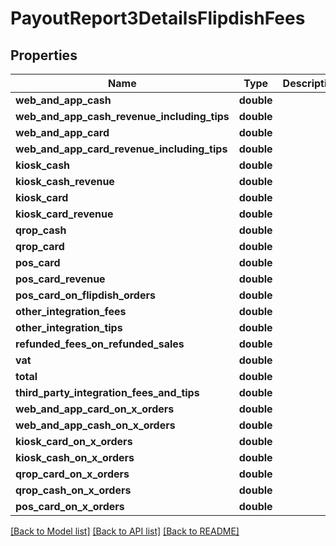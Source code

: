 # PayoutReport3DetailsFlipdishFees

## Properties
Name | Type | Description | Notes
------------ | ------------- | ------------- | -------------
**web_and_app_cash** | **double** |  | [optional] 
**web_and_app_cash_revenue_including_tips** | **double** |  | [optional] 
**web_and_app_card** | **double** |  | [optional] 
**web_and_app_card_revenue_including_tips** | **double** |  | [optional] 
**kiosk_cash** | **double** |  | [optional] 
**kiosk_cash_revenue** | **double** |  | [optional] 
**kiosk_card** | **double** |  | [optional] 
**kiosk_card_revenue** | **double** |  | [optional] 
**qrop_cash** | **double** |  | [optional] 
**qrop_card** | **double** |  | [optional] 
**pos_card** | **double** |  | [optional] 
**pos_card_revenue** | **double** |  | [optional] 
**pos_card_on_flipdish_orders** | **double** |  | [optional] 
**other_integration_fees** | **double** |  | [optional] 
**other_integration_tips** | **double** |  | [optional] 
**refunded_fees_on_refunded_sales** | **double** |  | [optional] 
**vat** | **double** |  | [optional] 
**total** | **double** |  | [optional] 
**third_party_integration_fees_and_tips** | **double** |  | [optional] 
**web_and_app_card_on_x_orders** | **double** |  | [optional] 
**web_and_app_cash_on_x_orders** | **double** |  | [optional] 
**kiosk_card_on_x_orders** | **double** |  | [optional] 
**kiosk_cash_on_x_orders** | **double** |  | [optional] 
**qrop_card_on_x_orders** | **double** |  | [optional] 
**qrop_cash_on_x_orders** | **double** |  | [optional] 
**pos_card_on_x_orders** | **double** |  | [optional] 

[[Back to Model list]](../README.md#documentation-for-models) [[Back to API list]](../README.md#documentation-for-api-endpoints) [[Back to README]](../README.md)


